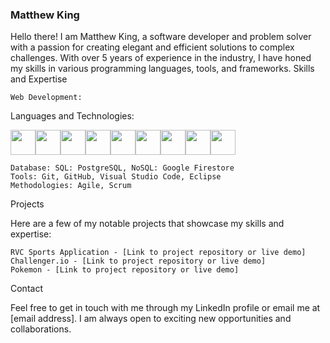 ### Matthew King

Hello there! I am Matthew King, a software developer and problem solver with a passion for creating elegant and efficient solutions to complex challenges. With over 5 years of experience in the industry, I have honed my skills in various programming languages, tools, and frameworks.
Skills and Expertise

  
    Web Development: 
Languages and Technologies: <br/>

<img width="40" src="https://cdn.jsdelivr.net/gh/devicons/devicon/icons/react/react-original.svg" /><img width="40" src="https://cdn.jsdelivr.net/gh/devicons/devicon/icons/python/python-original.svg" /><img width="40" src="https://cdn.jsdelivr.net/gh/devicons/devicon/icons/typescript/typescript-original.svg" /><img width="40" src="https://cdn.jsdelivr.net/gh/devicons/devicon/icons/javascript/javascript-original.svg" /><img width="40" src="https://cdn.jsdelivr.net/gh/devicons/devicon/icons/css3/css3-original.svg" /><img width="40" src="https://cdn.jsdelivr.net/gh/devicons/devicon/icons/html5/html5-original.svg" /><img width="40" src="https://cdn.jsdelivr.net/gh/devicons/devicon/icons/postgresql/postgresql-plain-wordmark.svg" /><img width="40" src="https://cdn.jsdelivr.net/gh/devicons/devicon/icons/firebase/firebase-plain-wordmark.svg" /><img width="40" src="https://cdn.jsdelivr.net/gh/devicons/devicon/icons/git/git-plain-wordmark.svg" />







    Database: SQL: PostgreSQL, NoSQL: Google Firestore
    Tools: Git, GitHub, Visual Studio Code, Eclipse
    Methodologies: Agile, Scrum

Projects

Here are a few of my notable projects that showcase my skills and expertise:

    RVC Sports Application - [Link to project repository or live demo]
    Challenger.io - [Link to project repository or live demo]
    Pokemon - [Link to project repository or live demo]



Contact

Feel free to get in touch with me through my LinkedIn profile or email me at [email address]. I am always open to exciting new opportunities and collaborations.
